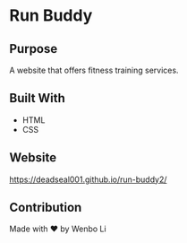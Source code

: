 # Run Buddy

## Purpose
A website that offers fitness training services.

## Built With
* HTML
* CSS

## Website
https://deadseal001.github.io/run-buddy2/

## Contribution
Made with ❤️ by Wenbo Li
